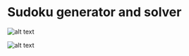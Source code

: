 # Sudoku generator and solver

![alt text](https://github.com/proman3419/Programming-Challenges-v1.4/Screenshots/24_1.PNG)

![alt text](https://github.com/proman3419/Programming-Challenges-v1.4/Screenshots/24_2.PNG)
